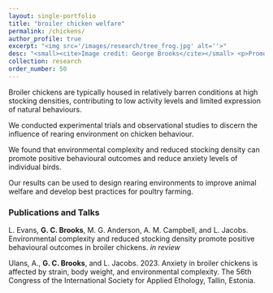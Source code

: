 ```yaml
---
layout: single-portfolio
title: "broiler chicken welfare"
permalink: /chickens/
author_profile: true
excerpt: "<img src='/images/research/tree_frog.jpg' alt=''>"
desc: "<small><cite>Image credit: George Brooks</cite></small> <p>Promoting positive behavioural outcomes and improved welfare in poultry farms</p>"
collection: research
order_number: 50
---
```


Broiler chickens are typically housed in relatively barren conditions at high stocking densities, contributing to low activity levels and limited expression of natural behaviours.

We conducted experimental trials and observational studies to discern the influence of rearing environment on chicken behaviour.

We found that environmental complexity and reduced stocking density can promote positive behavioural outcomes and reduce anxiety levels of individual birds. 

Our results can be used to design rearing environments to improve animal welfare and develop best practices for poultry farming.

### Publications and Talks
L. Evans, **G. C. Brooks**, M. G. Anderson, A. M. Campbell, and L. Jacobs. Environmental complexity and reduced stocking density promote positive behavioural outcomes in broiler chickens. _in review_

Ulans, A., **G. C. Brooks**, and L. Jacobs. 2023. Anxiety in broiler chickens is affected by strain, body weight, and environmental complexity. The 56th Congress of the International Society for Applied Ethology, Tallin, Estonia.
